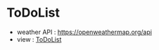 # ToDoList
+ weather API : https://openweathermap.org/api      
+ view : [ToDoList](https://dayeon1351.github.io/ToDoList-CloneCoding/)
